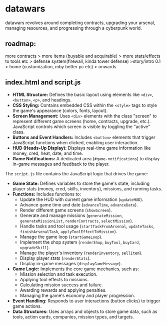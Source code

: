 # datawars
datawars revolves around completing contracts, upgrading your arsenal, managing resources, and progressing through a cyberpunk world. 

## roadmap: 
more contracts > more items (buyable and acquirable) > more stats/effects to tools etc > defense system(firewall, kinda tower defense) >story/intro 0.1 > home (customization, mby better pc etc) > onwards 



## index.html and script.js

*   **HTML Structure:** Defines the basic layout using elements like `<div>`, `<button>`, `<p>`, and headings.
*   **CSS Styling:** Contains embedded CSS within the `<style>` tags to style the game's appearance (colors, fonts, layout).
*   **Screen Management:** Uses `<div>` elements with the class "screen" to represent different game screens (home, contracts, upgrade, etc.). JavaScript controls which screen is visible by toggling the "active" class.
*   **Buttons and Event Handlers:** Includes `<button>` elements that trigger JavaScript functions when clicked, enabling user interaction.
*   **HUD (Heads-Up Display):** Displays real-time game information like money, cred, heat, date, and time.
*   **Game Notifications:** A dedicated area (`#game-notifications`) to display in-game messages and feedback to the player.

The `script.js` file contains the JavaScript logic that drives the game:

*   **Game State:** Defines variables to store the game's state, including player stats (money, cred, skills, inventory), missions, and running tasks.
*   **Functions:** Includes functions to:
    *   Update the HUD with current game information (`updateHUD`).
    *   Advance game time and date (`advanceTime`, `advanceDate`).
    *   Render different game screens (`showScreen`).
    *   Generate and manage missions (`generateMission`, `generateMissionList`, `renderContracts`, `selectMission`).
    *   Handle tasks and tool usage (`startTaskFromArsenal`, `updateTasks`, `finishArsenalTask`, `applyToolEffectToMission`).
    *   Manage the game loop (`startGameLoop`).
    *   Implement the shop system (`renderShop`, `buyTool`, `buyCard`, `upgradeSkill`).
    *   Manage the player's inventory (`renderInventory`, `sellItem`).
    *   Display player stats (`renderStats`).
    *   Display in-game messages (`displayGameMessage`).
*   **Game Logic:** Implements the core game mechanics, such as:
    *   Mission selection and task execution.
    *   Applying tool effects to missions.
    *   Calculating mission success and failure.
    *   Awarding rewards and applying penalties.
    *   Managing the game's economy and player progression.
*   **Event Handling:** Responds to user interactions (button clicks) to trigger game actions.
*   **Data Structures:** Uses arrays and objects to store game data, such as tools, action cards, companies, mission types, and targets.

